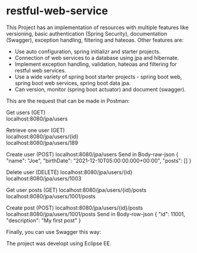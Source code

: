 # restful-web-service

This Project has an implementation of resources with multiple features like versioning, basic authentication (Spring Security), documentation (Swagger), exception handling, filtering and hateoas. Other features are:
-	Use auto configuration, spring initializr and starter projects.
-	Connection of web services to a database using jpa and hibernate.
-	Implement exception handling, validation, hateoas and filtering for restful web services.
-	Use a wide variety of spring boot starter projects - spring boot web, spring boot web services, spring boot data jpa.
-	Can version, monitor (spring boot actuator) and document (swagger).

This are the request that can be made in Postman:

Get users (GET)  
localhost:8080/jpa/users

Retrieve one user (GET)  
localhost:8080/jpa/users/{id}  
localhost:8080/jpa/users/189

Create user (POST)
  localhost:8080/jpa/users
  Send in Body-raw-json
    {
      "name": "Joe",
      "birthDate": "2021-12-10T05:00:00.000+00:00",
      "posts": []
    }       

Delete user (DELETE)
  localhost:8080/jpa/users/{id}
  localhost:8080/jpa/users/1003

Get user posts (GET)
  localhost:8080/jpa/users/{id}/posts
  localhost:8080/jpa/users/1001/posts

Create post (POST)
  localhost:8080/jpa/users/{id}/posts
  localhost:8080/jpa/users/1001/posts
  Send in Body-row-json
    {
      "id": 11001,
      "description": "My first post"
    }     

Finally, you can use Swagger this way:

The project was developt using Eclipse EE.
